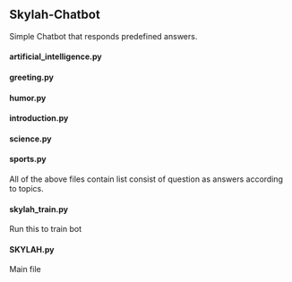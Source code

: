 ##  Skylah-Chatbot
Simple Chatbot that responds predefined answers.
#### artificial_intelligence.py
#### greeting.py
#### humor.py
#### introduction.py
#### science.py
#### sports.py
All of the above files contain list consist of question as answers according to topics.
#### skylah_train.py
Run this to train bot
#### SKYLAH.py
Main file
